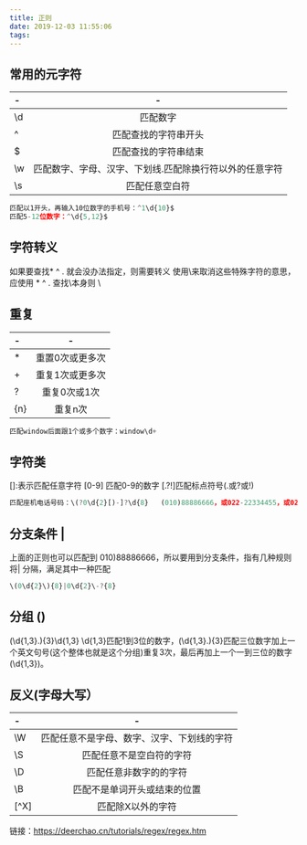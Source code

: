 ```yaml
---
title: 正则
date: 2019-12-03 11:55:06
tags:
---
```


## 常用的元字符
|-|-|
|:-|:-:|
|\d|匹配数字|
|^|匹配查找的字符串开头|
|$|匹配查找的字符串结束|
|\w|匹配数字、字母、汉字、下划线.匹配除换行符以外的任意字符|
|\s|匹配任意空白符|

```javascript
匹配以1开头，再输入10位数字的手机号：^1\d{10}$
匹配5-12位数字：^\d{5,12}$
```

## 字符转义
如果要查找* ^ . 就会没办法指定，则需要转义 使用\来取消这些特殊字符的意思，应使用
\* \^ \. 查找\本身则 \\

## 重复
|-|-|
|:-|:-:|
|*|重置0次或更多次|
|+|重复1次或更多次|
|?|重复0次或1次|
|{n}|重复n次|

```javascript
匹配window后面跟1个或多个数字：window\d+
```

## 字符类
[]:表示匹配任意字符
[0-9] 匹配0-9的数字
[.?!]匹配标点符号(.或?或!)

```javascript
匹配座机电话号码：\(?0\d{2}[)-]?\d{8}   (010)88886666，或022-22334455，或02912345678
```

## 分支条件 |
上面的正则也可以匹配到 010)88886666，所以要用到分支条件，指有几种规则将| 分隔，满足其中一种匹配

```javascript
\(0\d{2}\){8}|0\d{2}\-?{8}
```

## 分组 ()
(\d{1,3}\.){3}\d{1,3}    \d{1,3}匹配1到3位的数字，(\d{1,3}\.){3}匹配三位数字加上一个英文句号(这个整体也就是这个分组)重复3次，最后再加上一个一到三位的数字(\d{1,3})。

## 反义(字母大写）
|-|-|
|:-|:-:|
|\W|匹配任意不是字母、数字、汉字、下划线的字符|
|\S|匹配任意不是空白符的字符|
|\D|匹配任意非数字的的字符|
|\B|匹配不是单词开头或结束的位置|
|[^X]|匹配除X以外的字符|

链接：https://deerchao.cn/tutorials/regex/regex.htm